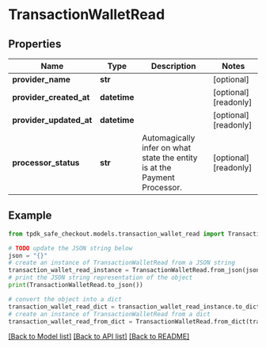 # TransactionWalletRead



## Properties

Name | Type | Description | Notes
------------ | ------------- | ------------- | -------------
**provider_name** | **str** |  | [optional] 
**provider_created_at** | **datetime** |  | [optional] [readonly] 
**provider_updated_at** | **datetime** |  | [optional] [readonly] 
**processor_status** | **str** | Automagically infer on what state the entity is at the Payment Processor. | [optional] [readonly] 

## Example

```python
from tpdk_safe_checkout.models.transaction_wallet_read import TransactionWalletRead

# TODO update the JSON string below
json = "{}"
# create an instance of TransactionWalletRead from a JSON string
transaction_wallet_read_instance = TransactionWalletRead.from_json(json)
# print the JSON string representation of the object
print(TransactionWalletRead.to_json())

# convert the object into a dict
transaction_wallet_read_dict = transaction_wallet_read_instance.to_dict()
# create an instance of TransactionWalletRead from a dict
transaction_wallet_read_from_dict = TransactionWalletRead.from_dict(transaction_wallet_read_dict)
```
[[Back to Model list]](../README.md#documentation-for-models) [[Back to API list]](../README.md#documentation-for-api-endpoints) [[Back to README]](../README.md)


